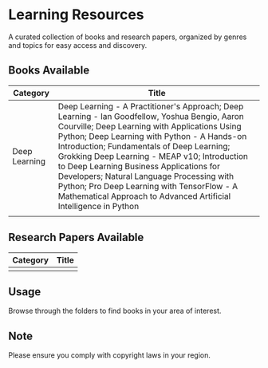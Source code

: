 # Learning Resources

A curated collection of books and research papers, organized by genres and topics for easy access and discovery.

## Books Available

| Category | Title |
|----------|---------------|
| Deep Learning | Deep Learning - A Practitioner's Approach; Deep Learning - Ian Goodfellow, Yoshua Bengio, Aaron Courville; Deep Learning with Applications Using Python; Deep Learning with Python - A Hands-on Introduction; Fundamentals of Deep Learning; Grokking Deep Learning - MEAP v10; Introduction to Deep Learning Business Applications for Developers; Natural Language Processing with Python; Pro Deep Learning with TensorFlow - A Mathematical Approach to Advanced Artificial Intelligence in Python |
|  |  |


## Research Papers Available

| Category | Title |
|----------|---------------|
|  |  |


## Usage

Browse through the folders to find books in your area of interest.

## Note

Please ensure you comply with copyright laws in your region.
